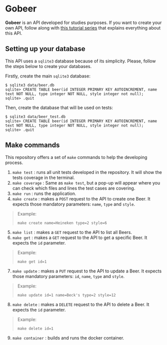 # Gobeer

**Gobeer** is an API developed for studies purposes. If you want to create your own API, follow along with [this tutorial series](https://youtu.be/MNE_grboFPM) that explains everything about this API.

## Setting up your database

This API uses a `sqlite3` database because of its simplicity. Please, follow the steps below to create your databases.

Firstly, create the main `sqlite3` database:
```
$ sqlite3 data/beer.db
sqlite> CREATE TABLE beer(id INTEGER PRIMARY KEY AUTOINCREMENT, name text NOT NULL, type integer NOT NULL, style integer not null);
sqlite> .quit
```

Then, create the database that will be used on tests:
```
$ sqlite3 data/beer_test.db
sqlite> CREATE TABLE beer(id INTEGER PRIMARY KEY AUTOINCREMENT, name text NOT NULL, type integer NOT NULL, style integer not null);
sqlite> .quit
```

## Make commands

This repository offers a set of `make` commands to help the developing process. 

1. `make test` : runs all unit tests developed in the repository. It will show the tests coverage in the terminal.
2. `make coverage` : Same as `make test`, but a pop-up will appear where you can check which files and lines the test cases are covering.
3. `make run` : runs the application.
4. `make create` : makes a `POST` request to the API to create one Beer. It expects those mandatory parameters: `name`, `type` and `style`.
> Example:
> ```
> make create name=Heineken type=2 style=6
> ```

5. `make list` : makes a `GET` request to the API to list all Beers.
6. `make get` : makes a `GET` request to the API to get a specific Beer. It expects the `id` parameter.
> Example:
> ```
> make get id=1
> ```

7. `make update` : makes a `PUT` request to the API to update a Beer. It expects those mandatory parameters: `id`, `name`, `type` and `style`.
> Example:
> ```
> make update id=1 name=Beck's type=2 style=12
> ```

8. `make delete` : makes a `DELETE` request to the API to delete a Beer. It expects the `id` parameter.
> Example:
> ```
> make delete id=1
> ```

9. `make container` : builds and runs the docker container.
